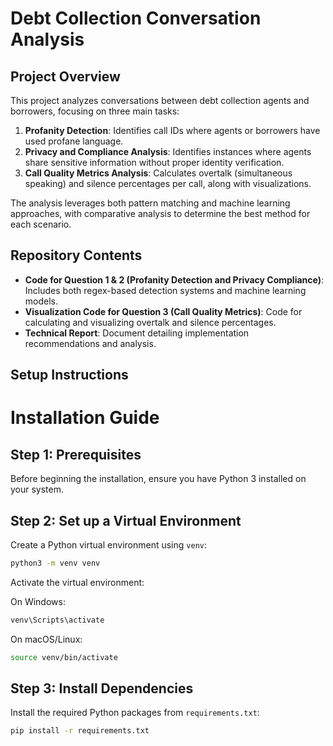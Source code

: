 # Debt Collection Conversation Analysis

## Project Overview
This project analyzes conversations between debt collection agents and borrowers, focusing on three main tasks:

1. **Profanity Detection**: Identifies call IDs where agents or borrowers have used profane language.
2. **Privacy and Compliance Analysis**: Identifies instances where agents share sensitive information without proper identity verification.
3. **Call Quality Metrics Analysis**: Calculates overtalk (simultaneous speaking) and silence percentages per call, along with visualizations.

The analysis leverages both pattern matching and machine learning approaches, with comparative analysis to determine the best method for each scenario.

## Repository Contents
- **Code for Question 1 & 2 (Profanity Detection and Privacy Compliance)**: Includes both regex-based detection systems and machine learning models.
- **Visualization Code for Question 3 (Call Quality Metrics)**: Code for calculating and visualizing overtalk and silence percentages.
- **Technical Report**: Document detailing implementation recommendations and analysis.

## Setup Instructions

# Installation Guide

## Step 1: Prerequisites
Before beginning the installation, ensure you have Python 3 installed on your system.

## Step 2: Set up a Virtual Environment
Create a Python virtual environment using `venv`:
``` bash
python3 -m venv venv
```
Activate the virtual environment:

On Windows:
``` bash
venv\Scripts\activate
```
On macOS/Linux:
``` bash 
source venv/bin/activate
```
## Step 3: Install Dependencies
Install the required Python packages from `requirements.txt`:
``` bash
pip install -r requirements.txt
```
